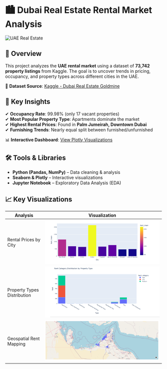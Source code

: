 # 🏙️ Dubai Real Estate Rental Market Analysis  

![UAE Real Estate](https://img.freepik.com/free-photo/dubai-marina-with-skyscrapers_649448-242.jpg)  

## 📌 Overview  
This project analyzes the **UAE rental market** using a dataset of **73,742 property listings** from Kaggle. The goal is to uncover trends in pricing, occupancy, and property types across different cities in the UAE.  

🔗 **Dataset Source**: [Kaggle - Dubai Real Estate Goldmine](https://www.kaggle.com/datasets/azharsaleem/real-estate-goldmine-dubai-uae-rental-market)  

## 🎯 Key Insights  
✔ **Occupancy Rate**: 99.98% (only 17 vacant properties)  
✔ **Most Popular Property Type**: Apartments dominate the market  
✔ **Highest Rental Prices**: Found in **Palm Jumeirah, Downtown Dubai**  
✔ **Furnishing Trends**: Nearly equal split between furnished/unfurnished  

📊 **Interactive Dashboard**: [View Plotly Visualizations](notebooks/dubai-real-estate-analysis.pdf)  

## 🛠️ Tools & Libraries  
- **Python (Pandas, NumPy)** – Data cleaning & analysis  
- **Seaborn & Plotly** – Interactive visualizations  
- **Jupyter Notebook** – Exploratory Data Analysis (EDA)  

## 📈 Key Visualizations  
| Analysis | Visualization |
|----------|--------------|
| Rental Prices by City | ![Chart](plots/rent_by_city.png) |
| Property Types Distribution | ![Chart](plots/Rent_Category_Distribution_by_Property_Type.png) |
| Geospatial Rent Mapping | ![Map](plots/Rental_Properties_Locations.png) |

